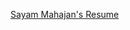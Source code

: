 [Sayam Mahajan's Resume](https://drive.google.com/file/d/1QbZEF6MqXmgLIIVQeEo1IAlmzo8GmWOM/view?usp=sharing)

